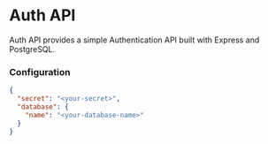 # Auth API

Auth API provides a simple Authentication API built with Express and PostgreSQL.

### Configuration
```json
{
  "secret": "<your-secret>",
  "database": {
    "name": "<your-database-name>"
  }
}
```